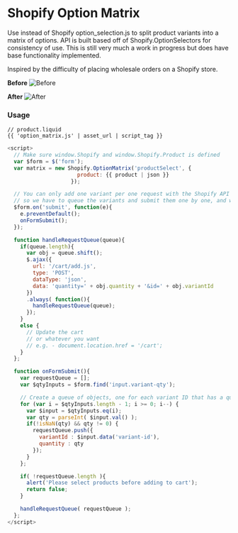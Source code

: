 # Shopify Option Matrix
Use instead of Shopify option_selection.js to split product variants into a matrix of options.  API is built based off of Shopify.OptionSelectors for consistency of use.  This is still very much a work in progress but does have base functionality implemented.

Inspired by the difficulty of placing wholesale orders on a Shopify store.

__Before__
![Before](/stefbowerman/shopify-option-matrix/raw/master/example-before.jpg?raw=true "Before")

__After__
![After](/stefbowerman/shopify-option-matrix/raw/master/example-after.jpg?raw=true "After")

### Usage

``` liquid
// product.liquid
{{ 'option_matrix.js' | asset_url | script_tag }}
```

``` javascript
<script>
  // Make sure window.Shopify and window.Shopify.Product is defined
  var $form = $('form');
  var matrix = new Shopify.OptionMatrix('productSelect', {
                      product: {{ product | json }}
                    });

  // You can only add one variant per one request with the Shopify API
  // so we have to queue the variants and submit them one by one, and wait until the queue is cleared to update the cart
  $form.on('submit', function(e){
    e.preventDefault();
    onFormSubmit();
  });

  function handleRequestQueue(queue){
    if(queue.length){
      var obj = queue.shift();
      $.ajax({
        url: '/cart/add.js',
        type: 'POST',
        dataType: 'json',
        data: 'quantity=' + obj.quantity + '&id=' + obj.variantId
      })
      .always( function(){
        handleRequestQueue(queue);
      });
    }
    else {
      // Update the cart
      // or whatever you want
      // e.g. - document.location.href = '/cart';
    }
  };

  function onFormSubmit(){
    var requestQueue = [];
    var $qtyInputs = $form.find('input.variant-qty');

    // Create a queue of objects, one for each variant ID that has a quantity > 0
    for (var i = $qtyInputs.length - 1; i >= 0; i--) {
      var $input = $qtyInputs.eq(i);
      var qty = parseInt( $input.val() );
      if(!isNaN(qty) && qty != 0) {
        requestQueue.push({
          variantId : $input.data('variant-id'),
          quantity : qty
        });
      }
    };

    if( !requestQueue.length ){
      alert('Please select products before adding to cart');
      return false;
    }

    handleRequestQueue( requestQueue );
  };
</script>

```
